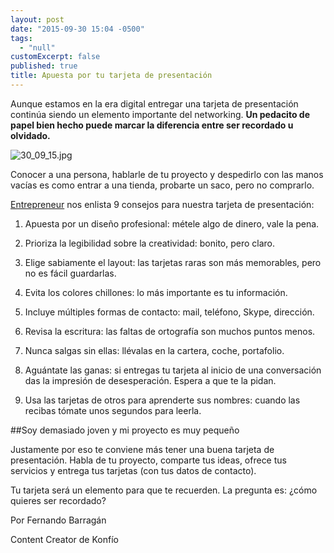 ```yaml
---
layout: post
date: "2015-09-30 15:04 -0500"
tags: 
  - "null"
customExcerpt: false
published: true
title: Apuesta por tu tarjeta de presentación
---
```



Aunque estamos en la era digital entregar una tarjeta de presentación continúa siendo un elemento importante del networking. **Un pedacito de papel bien hecho puede marcar la diferencia entre ser recordado u olvidado.**

![30_09_15.jpg]({{site.baseurl}}/img/30_09_15.jpg)

Conocer a una persona, hablarle de tu proyecto y despedirlo con las manos vacías es como entrar a una tienda, probarte un saco, pero no comprarlo. 

[Entrepreneur](http://www.soyentrepreneur.com/26193-que-hacer-y-que-no-en-tus-tarjetas-de-presentacion.html) nos enlista 9 consejos para nuestra tarjeta de presentación:

1.	Apuesta por un diseño profesional: métele algo de dinero, vale la pena.

2.	Prioriza la legibilidad sobre la creatividad: bonito, pero claro.

3.	Elige sabiamente el layout: las tarjetas raras son más memorables, pero no es fácil guardarlas.

4.	Evita los colores chillones: lo más importante es tu información.

5.	Incluye múltiples formas de contacto: mail, teléfono, Skype, dirección.

6.	Revisa la escritura: las faltas de ortografía son muchos puntos menos.

7.	Nunca salgas sin ellas: llévalas en la cartera, coche, portafolio.

8.	Aguántate las ganas: si entregas tu tarjeta al inicio de una conversación das la impresión de desesperación. Espera a que te la pidan.

9.	Usa las tarjetas de otros para aprenderte sus nombres: cuando las recibas tómate unos segundos para leerla.

##Soy demasiado joven y mi proyecto es muy pequeño

Justamente por eso te conviene más tener una buena tarjeta de presentación. Habla de tu proyecto, comparte tus ideas, ofrece tus servicios y entrega tus tarjetas (con tus datos de contacto). 

Tu tarjeta será un elemento para que te recuerden. La pregunta es: ¿cómo quieres ser recordado?

Por Fernando Barragán

Content Creator de Konfío
